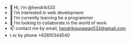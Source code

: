 - 👋 Hi, I’m @hendrik533
- 👀 I’m interested in web development
- 🌱 I’m currently learning be a programmer
- 💞️ I’m looking to collaborate in the world of work
- 📫 contact me by email, hendrikgunawan533@gmail.com
- 📞 or by phone +62810344540

<!---
hendrik533/hendrik533 is a ✨ special ✨ repository because its `README.md` (this file) appears on your GitHub profile.
You can click the Preview link to take a look at your changes.
--->
